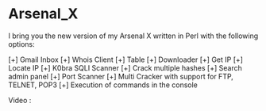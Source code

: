 # Arsenal_X

I bring you the new version of my Arsenal X written in Perl with the following options:

[+] Gmail Inbox
[+] Whois Client
[+] Table
[+] Downloader
[+] Get IP
[+] Locate IP
[+] K0bra SQLI Scanner
[+] Crack multiple hashes
[+] Search admin panel
[+] Port Scanner
[+] Multi Cracker with support for FTP, TELNET, POP3
[+] Execution of commands in the console

Video : 
